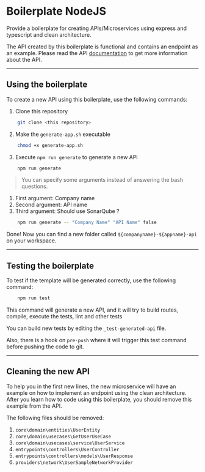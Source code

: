 # Boilerplate NodeJS

Provide a boilerplate for creating APIs/Microservices using express and typescript and clean architecture.

The API created by this boilerplate is functional and contains an endpoint as an example. 
Please read the API [documentation](template/$%7Bcompanyname%7D-$%7Bappname%7D-api/README.md) to get more information about the API.

---

## Using the boilerplate

To create a new API using this boilerplate, use the following commands:

1. Clone this repository 
```bash
    git clone <this repository>
```
2. Make the `generate-app.sh` executable
```bash
    chmod +x generate-app.sh
```
3. Execute `npm run generate` to generate a new API
```bash
    npm run generate
```

> You can specify some arguments instead of answering the bash questions.

1. First argument: Company name
2. Second argument: API name
3. Third argument: Should use SonarQube ?

```bash
    npm run generate -- "Company Name" "API Name" false
```

Done! Now you can find a new folder called `${companyname}-${appname}-api` on your workspace.

---

## Testing the boilerplate

To test if the template will be generated correctly, use the following command:

```bash
    npm run test
```

This command will generate a new API, and it will try to build routes, compile, execute the tests, lint and other tests

You can build new tests by editing the `_test-generated-api` file.

Also, there is a hook on `pre-push` where it will trigger this test command before pushing the code to git.

---

## Cleaning the new API

To help you in the first new lines, the new microservice will have an example on how to implement an endpoint using the clean architecture.
After you learn how to code using this boilerplate, you should remove this example from the API.

The following files should be removed:

1. `core\domain\entities\UserEntity`
2. `core\domain\usecases\GetUserUseCase`
3. `core\domain\usecases\service\UserService`
4. `entrypoints\controllers\UserController`
5. `entrypoints\controllers\models\UserResponse`
6. `providers\network\UserSampleNetworkProvider`